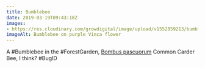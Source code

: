 ```yaml
---
title: Bumblebee
date: 2019-03-19T09:43:18Z
images: 
- https://res.cloudinary.com/growdigital/image/upload/v1552859213/bumblebee-4ED5F504.jpg
imageAlt: Bumblebee on purple Vinca flower
---
```


A #Bumblebee in the #ForestGarden, [Bombus pascuorum](https://en.wikipedia.org/wiki/Bombus_pascuorum) Common Carder Bee, I think? #BugID
